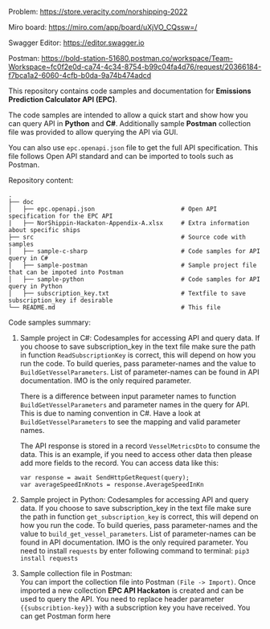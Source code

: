 
Problem: https://store.veracity.com/norshipping-2022

Miro board: https://miro.com/app/board/uXjVO_CQssw=/

Swagger Editor: https://editor.swagger.io

Postman: https://bold-station-51680.postman.co/workspace/Team-Workspace~fc0f2e0d-ca74-4c34-8754-b99c04fa4d76/request/20366184-f7bca1a2-6060-4cfb-b0da-9a74b474adcd




This repository contains code samples and documentation for **Emissions Prediction Calculator API (EPC)**.

The code samples are intended to allow a quick start and show how you can query API in **Python** and **C#**. Additionally sample **Postman** collection file was provided to allow querying the API via GUI.

You can also use `epc.openapi.json` file to get the full API specification. This file follows Open API standard and can be imported to tools such as Postman.

Repository content:

    .
    ├── doc
    │   ├── epc.openapi.json                        # Open API specification for the EPC API
    |   ├── NorShippin-Hackaton-Appendix-A.xlsx     # Extra information about specific ships
    ├── src                                         # Source code with samples
    │   ├── sample-c-sharp                          # Code samples for API query in C#
    │   ├── sample-postman                          # Sample project file that can be impoted into Postman
    │   ├── sample-python                           # Code samples for API query in Python
    │   ├── subscription_key.txt                    # Textfile to save subscription_key if desirable
    └── README.md                                   # This file

Code samples summary:
1.	Sample project in C#: Codesamples for accessing API and query data. If you choose to save subscription_key in the text file make sure the path in function `ReadSubscriptionKey` is correct, this will depend on how you run the code. To build queries, pass parameter-names and the value to `BuildGetVesselParameters`. List of parameter-names can be found in API documentation. IMO is the only required parameter. 

    There is a difference between input parameter names to function `BuildGetVesselParameters` and parameter names in the query for API. This is due to naming convention in C#. Have a look at `BuildGetVesselParameters` to see the mapping and valid parameter names. 
    
    The API response is stored in a record `VesselMetricsDto` to consume the data. This is an example, if you need to access other data then please add more fields to the record. You can access data like this:
    ```
    var response = await SendHttpGetRequest(query);
    var averageSpeedInKnots = response.AverageSpeedInKn
    ```

2.	Sample project in Python: Codesamples for accessing API and query data. If you choose to save subscription_key in the text file make sure the path in function `get_subscription_key` is correct, this will depend on how you run the code. To build queries, pass parameter-names and the value to `build_get_vessel_parameters`. List of parameter-names can be found in API documentation. IMO is the only required parameter. You need to install `requests` by enter following command to terminal: `pip3 install requests`
3.	Sample collection file in Postman:  
You can import the collection file into Postman `(File -> Import)`. Once imported a new collection **EPC API Hackaton** is created and can be used to query the API. You need to replace header parameter `{{subscribtion-key}}` with a subscription key you have received.  You can get Postman form here 
